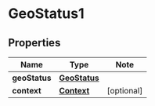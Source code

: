 # GeoStatus1

## Properties

Name | Type | Note
---- | ---- | ----
**geoStatus** | [**GeoStatus**](GeoStatus.md) | 
**context** | [**Context**](Context.md) | [optional] 

